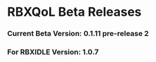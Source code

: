 # RBXQoL Beta Releases

### Current Beta Version: 0.1.11 pre-release 2
### For RBXIDLE Version: 1.0.7

